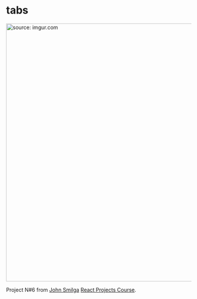 # tabs

<img src="https://i.imgur.com/p6yuTy6.png" title="source: imgur.com" width="700"/>

Project N#6 from [John Smilga](https://github.com/john-smilga) [React Projects Course](https://www.youtube.com/watch?v=ly3m6mv5qvg&t=1184s&ab_channel=CodingAddict).
